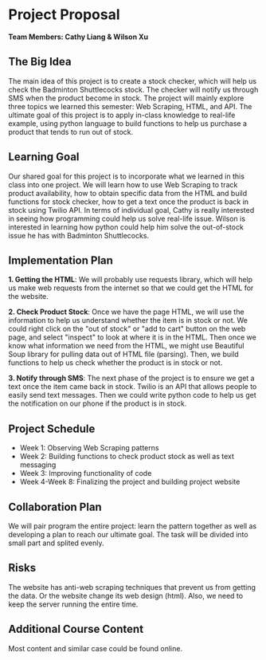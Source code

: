 # Project Proposal

**Team Members: Cathy Liang & Wilson Xu**

## The Big Idea

The main idea of this project is to create a stock checker, which will help us check the Badminton Shuttlecocks stock. The checker will notify us through SMS when the product become in stock. The project will mainly explore three topics we learned this semester: Web Scraping, HTML, and API. The ultimate goal of this project is to apply in-class knowledge to real-life example, using python language to build functions to help us purchase a product that tends to run out of stock. 

## Learning Goal

Our shared goal for this project is to incorporate what we learned in this class into one project. We will learn how to use Web Scraping to track product availability, how to obtain specific data from the HTML and build functions for stock checker, how to get a text once the product is back in stock using Twilio API. In terms of individual goal, Cathy is really interested in seeing how programming could help us solve real-life issue. Wilson is interested in learning how python could help him solve the out-of-stock issue he has with Badminton Shuttlecocks. 

## Implementation Plan

**1. Getting the HTML**: We will probably use requests library, which will help us make web requests from the internet so that we could get the HTML for the website. 

**2. Check Product Stock**: Once we have the page HTML, we will use the information to help us understand whether the item is in stock or not. We could right click on the "out of stock" or "add to cart" button on the web page, and select "inspect" to look at where it is in the HTML. Then once we know what information we need from the HTML, we might use Beautiful Soup library for pulling data out of HTML file (parsing). Then, we build functions to help us check whether the product is in stock or not. 

**3. Notify through SMS**: The next phase of the project is to ensure we get a text once the item came back in stock. Twilio is an API that allows people to easily send text messages. Then we could write python code to help us get the notification on our phone if the product is in stock. 

## Project Schedule
- Week 1: Observing Web Scraping patterns
- Week 2: Building functions to check product stock as well as text messaging
- Week 3:  Improving functionality of code
- Week 4-Week 8: Finalizing the project and building project website

## Collaboration Plan

We will pair program the entire project: learn the pattern together as well as developing a plan to reach our ultimate goal. The task will be divided into small part and splited evenly. 

## Risks

The website has anti-web scraping techniques that prevent us from getting the data. Or the website change its web design (html). Also, we need to keep the server running the entire time. 

## Additional Course Content

Most content and similar case could be found online. 